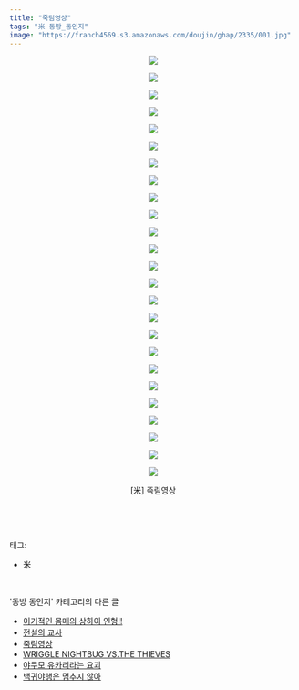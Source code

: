```yaml
---
title: "죽림영상"
tags: "米 동방_동인지"
image: "https://franch4569.s3.amazonaws.com/doujin/ghap/2335/001.jpg"
---
```

<div class="article">
<p style="text-align: center; clear: none; float: none;"><img src="{{ site.imgserver2 }}/ghap/2335/001.jpg"/></p>
<p style="text-align: center; clear: none; float: none;"><img src="{{ site.imgserver2 }}/ghap/2335/002.gif"/></p>
<p style="text-align: center; clear: none; float: none;"><img src="{{ site.imgserver2 }}/ghap/2335/003.jpg"/></p>
<p style="text-align: center; clear: none; float: none;"><img src="{{ site.imgserver2 }}/ghap/2335/004.jpg"/></p>
<p style="text-align: center; clear: none; float: none;"><img src="{{ site.imgserver2 }}/ghap/2335/005.jpg"/></p>
<p style="text-align: center; clear: none; float: none;"><img src="{{ site.imgserver2 }}/ghap/2335/006.jpg"/></p>
<p style="text-align: center; clear: none; float: none;"><img src="{{ site.imgserver2 }}/ghap/2335/007.jpg"/></p>
<p style="text-align: center; clear: none; float: none;"><img src="{{ site.imgserver2 }}/ghap/2335/008.jpg"/></p>
<p style="text-align: center; clear: none; float: none;"><img src="{{ site.imgserver2 }}/ghap/2335/009.jpg"/></p>
<p style="text-align: center; clear: none; float: none;"><img src="{{ site.imgserver2 }}/ghap/2335/010.jpg"/></p>
<p style="text-align: center; clear: none; float: none;"><img src="{{ site.imgserver2 }}/ghap/2335/011.jpg"/></p>
<p style="text-align: center; clear: none; float: none;"><img src="{{ site.imgserver2 }}/ghap/2335/012.jpg"/></p>
<p style="text-align: center; clear: none; float: none;"><img src="{{ site.imgserver2 }}/ghap/2335/013.jpg"/></p>
<p style="text-align: center; clear: none; float: none;"><img src="{{ site.imgserver2 }}/ghap/2335/014.jpg"/></p>
<p style="text-align: center; clear: none; float: none;"><img src="{{ site.imgserver2 }}/ghap/2335/015.jpg"/></p>
<p style="text-align: center; clear: none; float: none;"><img src="{{ site.imgserver2 }}/ghap/2335/016.jpg"/></p>
<p style="text-align: center; clear: none; float: none;"><img src="{{ site.imgserver2 }}/ghap/2335/017.jpg"/></p>
<p style="text-align: center; clear: none; float: none;"><img src="{{ site.imgserver2 }}/ghap/2335/018.jpg"/></p>
<p style="text-align: center; clear: none; float: none;"><img src="{{ site.imgserver2 }}/ghap/2335/019.jpg"/></p>
<p style="text-align: center; clear: none; float: none;"><img src="{{ site.imgserver2 }}/ghap/2335/020.jpg"/></p>
<p style="text-align: center; clear: none; float: none;"><img src="{{ site.imgserver2 }}/ghap/2335/021.jpg"/></p>
<p style="text-align: center; clear: none; float: none;"><img src="{{ site.imgserver2 }}/ghap/2335/022.jpg"/></p>
<p style="text-align: center; clear: none; float: none;"><img src="{{ site.imgserver2 }}/ghap/2335/023.jpg"/></p>
<p style="text-align: center; clear: none; float: none;"><img src="{{ site.imgserver2 }}/ghap/2335/024.jpg"/></p>
<p style="text-align: center; clear: none; float: none;"><img src="{{ site.imgserver2 }}/ghap/2335/025.jpg"/></p>
<p style="text-align: center; clear: none; float: none;">[米] 죽림영상</p>
<p><br/></p>
</div><br/>
<div class="tagTrail">
<p>태그: </p>
<ul>
<li>米</li>
</ul>
</div><br/>
<div class="another">
<p>'동방 동인지' 카테고리의 다른 글</p>
<ul>
<li><a href="/ghap_2337">이기적인 몸매의 상하이 인형!!</a></li>
<li><a href="/ghap_2336">전설의 교사</a></li>
<li><a href="/ghap_2335">죽림영상</a></li>
<li><a href="/ghap_2334">WRIGGLE NIGHTBUG VS.THE THIEVES</a></li>
<li><a href="/ghap_2332">야쿠모 유카리라는 요괴</a></li>
<li><a href="/ghap_2331">백귀야행은 멈추지 않아</a></li>
</ul>
</div><br/>
<div class="cb_module cb_fluid">
<div class="cb_wrt cb_profile">
</div><!-- commentList close -->
</div><br/>
